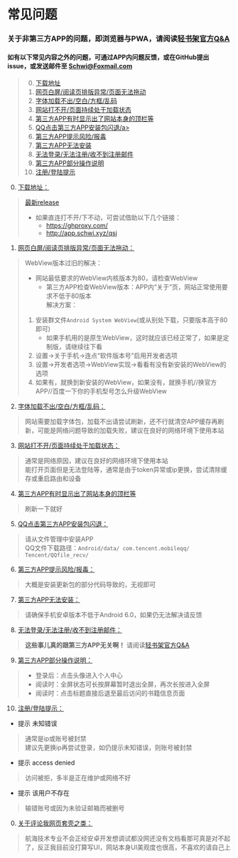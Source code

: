 # <a name="title">常见问题</a>
### 关于非第三方APP的问题，即浏览器与PWA，请阅读[轻书架官方Q&A](https://afdian.net/p/7b6f839ab6ee11eb917e52540025c377)
#### 如有以下常见内容之外的问题，可通过APP内问题反馈，或在GitHub提出issue，或发送邮件至 Schwi@Foxmail.com
> 0. <a href="#download">下载地址</a>
> 1. <a href="#page">网页白屏/阅读页排版异常/页面无法拖动</a>
> 2. <a href="#font">字体加载不出/空白/方框/乱码</a>
> 3. <a href="#load">网站打不开/页面持续处于加载状态</a>
> 4. <a href="#toolbar">第三方APP有时显示出了网站本身的顶栏等</a>
> 5. <a href="#crash">QQ点击第三方APP安装包闪退/a>
> 6. <a href="#virus">第三方APP提示风险/报毒</a>
> 7. <a href="#install">第三方APP无法安装</a>
> 8. <a href="#login">无法登录/无法注册/收不到注册邮件</a>
> 9. <a href="#usage">第三方APP部分操作说明</a>
> 10. <a href="#error">注册/登陆提示</a>

0. <a name="download" href="#title">下载地址：</a>

> [最新release](https://github.com/cyb233/QingShuJia/releases/latest)
> - 如果直连打不开/下不动，可尝试借助以下几个链接：
>     - https://ghproxy.com/
>     - http://app.schwi.xyz/qsj

1. <a name="page" href="#title">网页白屏/阅读页排版异常/页面无法拖动：</a>

> WebView版本过旧的解决：  
> - 网站最低要求的WebView内核版本为80，请检查WebView
>     - 第三方APP检查WebView版本：APP内“关于”页，网站正常使用要求不低于80版本  
> 解决方案：  
> 1. 安装群文件`Android System WebView`(或从别处下载，只要版本高于80即可)
>     - 如果手机用的是原生WebView，这时就应该已经正常了，如果是定制版，请继续往下看
> 2. 设置→关于手机→连点“软件版本号”启用开发者选项
> 3. 设置→开发者选项→WebView实现→看看有没有新安装的WebView的选项
> 4. 如果有，就换到新安装的WebView，如果没有，就换手机//换官方APP//百度一下你的手机型号怎么升级WebView  

2. <a name="font" href="#title">字体加载不出/空白/方框/乱码：</a>

> 网站需要加载字体包，加载不出请尝试刷新，还不行就清空APP缓存再刷新，可能是网络问题导致的加载失败，建议在良好的网络环境下使用本站

3. <a name="load" href="#title">网站打不开/页面持续处于加载状态：</a>

> 通常是网络原因，建议在良好的网络环境下使用本站  
> 能打开页面但是无法登陆等，通常是由于token异常或ip更换，尝试清除缓存或重启路由和设备

4. <a name="toolbar" href="#title">第三方APP有时显示出了网站本身的顶栏等</a>

> 刷新一下就好

5. <a name="crash" href="#title">QQ点击第三方APP安装包闪退：</a>

> 请从文件管理中安装APP  
> QQ文件下载路径：`Android/data/ com.tencent.mobileqq/ Tencent/QQfile_recv/`

6. <a name="virus" href="#title">第三方APP提示风险/报毒：</a>

> 大概是安装更新包的部分代码导致的，无视即可

7. <a name="install" href="#title">第三方APP无法安装：</a>

> 请确保手机安卓版本不低于Android 6.0，如果仍无法解决请反馈

8. <a name="login" href="#title">无法登录/无法注册/收不到注册邮件：</a>

> **这些事儿真的跟第三方APP无关啊！** 请阅读[轻书架官方Q&A](https://afdian.net/p/7b6f839ab6ee11eb917e52540025c377)
<!---总是收到这类反馈我想骂人了怎么办？--->
9. <a name="usage" href="#title">第三方APP部分操作说明：</a>
> - 登录后：点击头像进入个人中心  
> - 阅读时：全屏状态可长按屏幕暂时退出全屏，再次长按进入全屏  
> - 阅读时：点击标题直接后退至最后访问的书籍信息页面  

10. <a name="error" href="#title">注册/登陆提示：</a>
  - 提示 未知错误
> 通常是ip或账号被封禁  
> 建议先更换ip再尝试登录，如仍提示未知错误，则账号被封禁

  - 提示 access denied
> 访问被拒，多半是正在维护或网络不好

  - 提示 该用户不存在
> 输错账号或因为未验证邮箱而被删号

0. <a name="fuck" href="#title">关于评论我网页套壳之类：</a>

> 航海技术专业不会正经安卓开发想调试都没网还没有文档看那可真是对不起了，反正我目前没打算写UI，网站本身UI美观度也很高，不喜欢的请自己上
<!---我这个人偶尔心眼小一下，就算是网页套壳也花了我不少功夫的好吧，而且在生日看到有人这么说超不开心的--->

